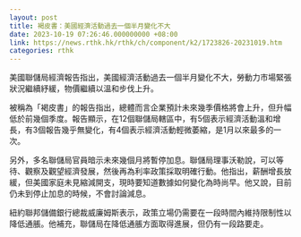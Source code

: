 ```yaml
---
layout: post
title: 褐皮書：美國經濟活動過去一個半月變化不大
date: 2023-10-19 07:26:46.000000000 +08:00
link: https://news.rthk.hk/rthk/ch/component/k2/1723826-20231019.htm
categories: rthk
---
```


美國聯儲局經濟報告指出，美國經濟活動過去一個半月變化不大，勞動力市場緊張狀況繼續紓緩，物價繼續以溫和步伐上升。

被稱為「褐皮書」的報告指出，總體而言企業預計未來幾季價格將會上升，但升幅低於前幾個季度。報告顯示，在12個聯儲局轄區中，有5個表示經濟活動溫和增長，有3個報告幾乎無變化，有4個表示經濟活動輕微萎縮，是1月以來最多的一次。

另外，多名聯儲局官員暗示未來幾個月將暫停加息。聯儲局理事沃勒說，可以等待、觀察及觀望經濟發展，然後再為利率政策採取明確行動。他指出，薪酬增長放緩，但美國家庭未見縮減開支，現時要知道數據如何變化為時尚早。他又說，目前仍未到停止加息的時候，不會討論減息。

紐約聯邦儲備銀行總裁威廉姆斯表示，政策立場仍需要在一段時間內維持限制性以降低通脹。他補充，聯儲局在降低通脹方面取得進展，但仍有一段路要走。
